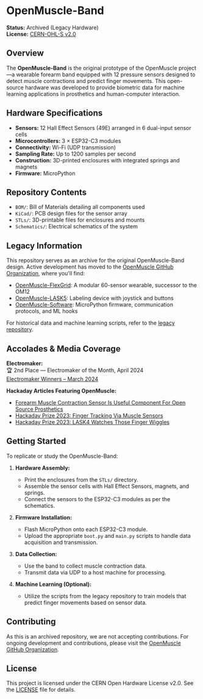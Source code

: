 # OpenMuscle-Band

**Status:** Archived (Legacy Hardware)  
**License:** [CERN-OHL-S v2.0](https://github.com/Open-Muscle/OpenMuscle-Band/blob/main/LICENSE)

## Overview

The **OpenMuscle-Band** is the original prototype of the OpenMuscle project—a wearable forearm band equipped with 12 pressure sensors designed to detect muscle contractions and predict finger movements. This open-source hardware was developed to provide biometric data for machine learning applications in prosthetics and human-computer interaction.

## Hardware Specifications

- **Sensors:** 12 Hall Effect Sensors (49E) arranged in 6 dual-input sensor cells
- **Microcontrollers:** 3 × ESP32-C3 modules
- **Connectivity:** Wi-Fi (UDP transmission)
- **Sampling Rate:** Up to 1200 samples per second
- **Construction:** 3D-printed enclosures with integrated springs and magnets
- **Firmware:** MicroPython

## Repository Contents

- `BOM/`: Bill of Materials detailing all components used
- `KiCad/`: PCB design files for the sensor array
- `STLs/`: 3D-printable files for enclosures and mounts
- `Schematics/`: Electrical schematics of the system

## Legacy Information

This repository serves as an archive for the original OpenMuscle-Band design. Active development has moved to the [OpenMuscle GitHub Organization](https://github.com/Open-Muscle), where you'll find:

- [OpenMuscle-FlexGrid](https://github.com/Open-Muscle/OpenMuscle-FlexGrid): A modular 60-sensor wearable, successor to the OM12
- [OpenMuscle-LASK5](https://github.com/Open-Muscle/OpenMuscle-LASK5): Labeling device with joystick and buttons
- [OpenMuscle-Software](https://github.com/Open-Muscle/OpenMuscle-Software): MicroPython firmware, communication protocols, and ML hooks

For historical data and machine learning scripts, refer to the [legacy repository](https://github.com/turfptax/openmuscle).

## Accolades & Media Coverage

**Electromaker:**  
🏆 2nd Place — Electromaker of the Month, April 2024  
[Electromaker Winners – March 2024](https://www.electromaker.io/blog/article/electromaker-of-the-month-march-2024-winners-1)

**Hackaday Articles Featuring OpenMuscle:**  
- [Forearm Muscle Contraction Sensor Is Useful Component For Open Source Prosthetics](https://hackaday.com/?s=forearm+muscle+contraction+sensor)  
- [Hackaday Prize 2023: Finger Tracking Via Muscle Sensors](https://hackaday.com/?s=hackaday+prize+2023+finger+tracking)  
- [Hackaday Prize 2023: LASK4 Watches Those Finger Wiggles](https://hackaday.com/2023/06/02/hackaday-prize-2023-lask4-watches-those-finger-wiggles/)

## Getting Started

To replicate or study the OpenMuscle-Band:

1. **Hardware Assembly:**
   - Print the enclosures from the `STLs/` directory.
   - Assemble the sensor cells with Hall Effect Sensors, magnets, and springs.
   - Connect the sensors to the ESP32-C3 modules as per the schematics.

2. **Firmware Installation:**
   - Flash MicroPython onto each ESP32-C3 module.
   - Upload the appropriate `boot.py` and `main.py` scripts to handle data acquisition and transmission.

3. **Data Collection:**
   - Use the band to collect muscle contraction data.
   - Transmit data via UDP to a host machine for processing.

4. **Machine Learning (Optional):**
   - Utilize the scripts from the legacy repository to train models that predict finger movements based on sensor data.

## Contributing

As this is an archived repository, we are not accepting contributions. For ongoing development and contributions, please visit the [OpenMuscle GitHub Organization](https://github.com/Open-Muscle).

## License

This project is licensed under the CERN Open Hardware License v2.0. See the [LICENSE](https://github.com/Open-Muscle/OpenMuscle-Band/blob/main/LICENSE) file for details.
